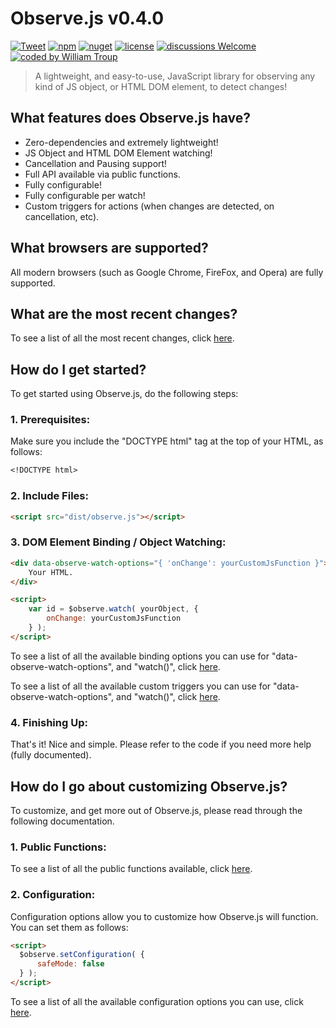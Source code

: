 # Observe.js v0.4.0

[![Tweet](https://img.shields.io/twitter/url/http/shields.io.svg?style=social)](https://twitter.com/intent/tweet?text=Observe.js%2C%20a%20free%20JavaScript%observe%builder&url=https://github.com/williamtroup/Observe.js&hashtags=javascript,html,observe)
[![npm](https://img.shields.io/badge/npmjs-v0.4.0-blue)](https://www.npmjs.com/package/jobserve.js)
[![nuget](https://img.shields.io/badge/nuget-v0.4.0-purple)](https://www.nuget.org/packages/jObserve.js/)
[![license](https://img.shields.io/badge/license-MIT-green)](https://github.com/williamtroup/Observe.js/blob/main/LICENSE.txt)
[![discussions Welcome](https://img.shields.io/badge/discussions-Welcome-red)](https://github.com/williamtroup/Observe.js/discussions)
[![coded by William Troup](https://img.shields.io/badge/coded_by-William_Troup-yellow)](https://github.com/williamtroup)

> A lightweight, and easy-to-use, JavaScript library for observing any kind of JS object, or HTML DOM element, to detect changes!


## What features does Observe.js have?

- Zero-dependencies and extremely lightweight!
- JS Object and HTML DOM Element watching!
- Cancellation and Pausing support!
- Full API available via public functions.
- Fully configurable!
- Fully configurable per watch!
- Custom triggers for actions (when changes are detected, on cancellation, etc).


## What browsers are supported?

All modern browsers (such as Google Chrome, FireFox, and Opera) are fully supported.


## What are the most recent changes?

To see a list of all the most recent changes, click [here](https://github.com/williamtroup/Observe.js/blob/main/docs/CHANGE_LOG.md).


## How do I get started?

To get started using Observe.js, do the following steps:

### 1. Prerequisites:

Make sure you include the "DOCTYPE html" tag at the top of your HTML, as follows:

```markdown
<!DOCTYPE html>
```

### 2. Include Files:

```markdown
<script src="dist/observe.js"></script>
```

### 3. DOM Element Binding / Object Watching:

```markdown
<div data-observe-watch-options="{ 'onChange': yourCustomJsFunction }">
    Your HTML.
</div>
```

```markdown
<script> 
    var id = $observe.watch( yourObject, {
        onChange: yourCustomJsFunction
    } );
</script>
```

To see a list of all the available binding options you can use for "data-observe-watch-options", and "watch()", click [here](https://github.com/williamtroup/Observe.js/blob/main/docs/binding/options/OPTIONS.md).

To see a list of all the available custom triggers you can use for "data-observe-watch-options", and "watch()", click [here](https://github.com/williamtroup/Observe.js/blob/main/docs/binding/options/CUSTOM_TRIGGERS.md).


### 4. Finishing Up:

That's it! Nice and simple. Please refer to the code if you need more help (fully documented).


## How do I go about customizing Observe.js?

To customize, and get more out of Observe.js, please read through the following documentation.


### 1. Public Functions:

To see a list of all the public functions available, click [here](https://github.com/williamtroup/Observe.js/blob/main/docs/PUBLIC_FUNCTIONS.md).


### 2. Configuration:

Configuration options allow you to customize how Observe.js will function.  You can set them as follows:

```markdown
<script> 
  $observe.setConfiguration( {
      safeMode: false
  } );
</script>
```

To see a list of all the available configuration options you can use, click [here](https://github.com/williamtroup/Observe.js/blob/main/docs/configuration/OPTIONS.md).